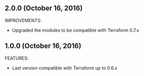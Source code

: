 ## 2.0.0 (October 16, 2016)

IMPROVEMENTS:

 * Upgraded the modules to be compatible with Terraform 0.7.x

## 1.0.0 (October 16, 2016)

FEATURES:
 * Last version compatible with Terraform up to 0.6.x
